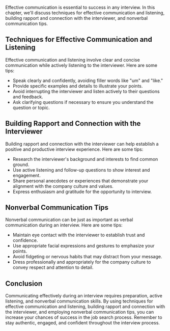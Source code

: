 
Effective communication is essential to success in any interview. In this chapter, we'll discuss techniques for effective communication and listening, building rapport and connection with the interviewer, and nonverbal communication tips.

Techniques for Effective Communication and Listening
----------------------------------------------------

Effective communication and listening involve clear and concise communication while actively listening to the interviewer. Here are some tips:

* Speak clearly and confidently, avoiding filler words like "um" and "like."
* Provide specific examples and details to illustrate your points.
* Avoid interrupting the interviewer and listen actively to their questions and feedback.
* Ask clarifying questions if necessary to ensure you understand the question or topic.

Building Rapport and Connection with the Interviewer
----------------------------------------------------

Building rapport and connection with the interviewer can help establish a positive and productive interview experience. Here are some tips:

* Research the interviewer's background and interests to find common ground.
* Use active listening and follow-up questions to show interest and engagement.
* Share personal anecdotes or experiences that demonstrate your alignment with the company culture and values.
* Express enthusiasm and gratitude for the opportunity to interview.

Nonverbal Communication Tips
----------------------------

Nonverbal communication can be just as important as verbal communication during an interview. Here are some tips:

* Maintain eye contact with the interviewer to establish trust and confidence.
* Use appropriate facial expressions and gestures to emphasize your points.
* Avoid fidgeting or nervous habits that may distract from your message.
* Dress professionally and appropriately for the company culture to convey respect and attention to detail.

Conclusion
----------

Communicating effectively during an interview requires preparation, active listening, and nonverbal communication skills. By using techniques for effective communication and listening, building rapport and connection with the interviewer, and employing nonverbal communication tips, you can increase your chances of success in the job search process. Remember to stay authentic, engaged, and confident throughout the interview process.
